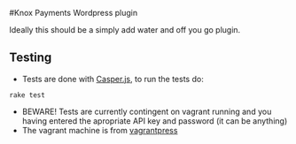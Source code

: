 #Knox Payments Wordpress plugin

Ideally this should be a simply add water and off you go plugin.


## Testing
* Tests are done with [Casper.js](http://casperjs.org/), to run the tests do:

```
rake test
```
* BEWARE! Tests are currently contingent on vagrant running and you having entered the apropriate API key and password (it can be anything)
* The vagrant machine is from [vagrantpress](https://github.com/chad-thompson/vagrantpress)

